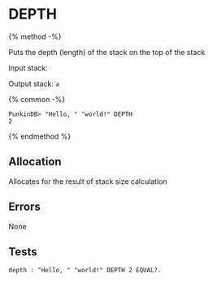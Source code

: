 # DEPTH

{% method -%}

Puts the depth (length) of the stack on the top of the stack

Input stack:

Output stack: `a`

{% common -%}

```
PunkinDB> "Hello, " "world!" DEPTH
2
```

{% endmethod %}

## Allocation

Allocates for the result of stack size calculation

## Errors

None

## Tests

```test
depth : "Hello, " "world!" DEPTH 2 EQUAL?.
```
